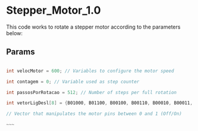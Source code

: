 # Stepper_Motor_1.0

This code works to rotate a stepper motor according to the parameters below:

## Params

~~~~cpp

int velocMotor = 600; // Variables to configure the motor speed

int contagem = 0; // Variable used as step counter

int passosPorRotacao = 512; // Number of steps per full rotation

int vetorLigDesl[8] = {B01000, B01100, B00100, B00110, B00010, B00011, B00001, B01001};

// Vector that manipulates the motor pins between 0 and 1 (Off/On)

~~~
